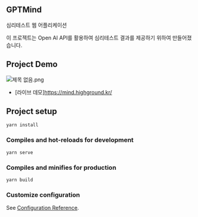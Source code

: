 ## GPTMind
심리테스트 웹 어플리케이션

이 프로젝트는 Open AI API를 활용하여 심리테스트 결과를 제공하기 위하여 만들어졌습니다.

## Project Demo
![제목 없음.png](https://prod-files-secure.s3.us-west-2.amazonaws.com/a137a8a8-0cd5-4100-86fc-a52142086ef1/f343191d-a33d-4120-9b15-1825c9de7bb3/%EC%A0%9C%EB%AA%A9_%EC%97%86%EC%9D%8C.png)
- [라이브 데모]https://mind.highground.kr/


## Project setup

```
yarn install
```

### Compiles and hot-reloads for development

```
yarn serve
```

### Compiles and minifies for production

```
yarn build
```

### Customize configuration

See [Configuration Reference](https://cli.vuejs.org/config/).
